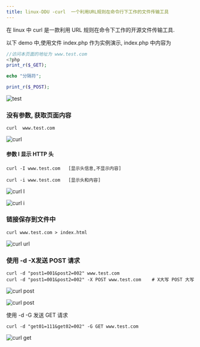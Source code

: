 ```yaml
---
title: linux-DDU -curl  一个利用URL规则在命令行下工作的文件传输工具  
---
```

在 linux 中 curl 是一款利用 URL 规则在命令下工作的开源文件传输工具.



以下 demo 中,使用文件  index.php 作为实例演示, index.php 中内容为

```php
//访问本页面的地址为 www.test.com
<?php
print_r($_GET);

echo "分隔符";

print_r($_POST);
```

![test](/img/ubuntu/linux_command/linux_curl/test.png "test")

### 没有参数, 获取页面内容

```
curl  www.test.com
```

![curl](/img/ubuntu/linux_command/linux_curl/curl_01.png "curl")

#### 参数 I 显示 HTTP 头

```
curl -I www.test.com   [显示头信息,不显示内容]

curl -i www.test.com   [显示头和内容]
```

![curl I](/img/ubuntu/linux_command/linux_curl/curl_I.png "curl I")

![curl i](/img/ubuntu/linux_command/linux_curl/curl_ii.png "curl i")

### 链接保存到文件中

```
curl www.test.com > index.html
```

![curl url](/img/ubuntu/linux_command/linux_curl/curl_url.png "curl url")

### 使用 -d  -X发送  POST 请求

```
curl -d "post1=001&post2=002" www.test.com
curl -d "post1=001&post2=002" -X POST www.test.com    # X大写 POST 大写
```

![curl post](/img/ubuntu/linux_command/linux_curl/curl_post.png "curl post")

![curl post](/img/ubuntu/linux_command/linux_curl/curl_post02.png "curl post")

使用 -d -G 发送 GET 请求

```
curl -d "get01=111&get02=002" -G GET www.test.com
```

![curl get](/img/ubuntu/linux_command/linux_curl/curl_get.png "curl get")


































































